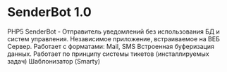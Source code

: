 SenderBot 1.0
=========
PHP5
SenderBot - Отправитель уведомлений без использования БД и систем управления.
Независимое приложение, встраиваемое на ВЕБ Сервер. 
Работает с форматами: Mail, SMS
Встроенная буферизация данных.
Работает по принципу системы тикетов (инсталлируемых задач)
Шаблонизатор (Smarty)
